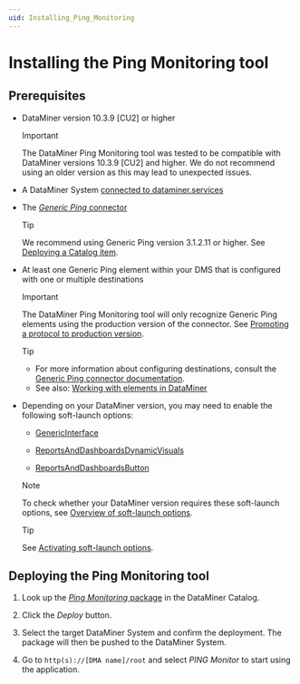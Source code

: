 ```yaml
---
uid: Installing_Ping_Monitoring
---
```


# Installing the Ping Monitoring tool

## Prerequisites

- DataMiner version 10.3.9 [CU2] or higher

  > [!IMPORTANT]
  > The DataMiner Ping Monitoring tool was tested to be compatible with DataMiner versions 10.3.9 [CU2] and higher. We do not recommend using an older version as this may lead to unexpected issues.

- A DataMiner System [connected to dataminer.services](xref:Connecting_your_DataMiner_System_to_the_cloud)

- The [*Generic Ping* connector](https://catalog.dataminer.services/result/driver/530)

  > [!TIP]
  > We recommend using Generic Ping version 3.1.2.11 or higher. See [Deploying a Catalog item](xref:Deploying_a_catalog_item).

- At least one Generic Ping element within your DMS that is configured with one or multiple destinations

  > [!IMPORTANT]
  > The DataMiner Ping Monitoring tool will only recognize Generic Ping elements using the production version of the connector. See [Promoting a protocol to production version](xref:Promoting_a_protocol_version_to_production_version).

  > [!TIP]
  >
  > - For more information about configuring destinations, consult the [Generic Ping connector documentation](https://catalog.dataminer.services/result/driver/530).
  > - See also: [Working with elements in DataMiner](xref:Element_cards)

- Depending on your DataMiner version, you may need to enable the following soft-launch options:

  - [GenericInterface](xref:Overview_of_Soft_Launch_Options#genericinterface)

  - [ReportsAndDashboardsDynamicVisuals](xref:Overview_of_Soft_Launch_Options#reportsanddashboardsdynamicvisuals)

  - [ReportsAndDashboardsButton](xref:Overview_of_Soft_Launch_Options#reportsanddashboardsbutton)

  > [!NOTE]
  > To check whether your DataMiner version requires these soft-launch options, see [Overview of soft-launch options](xref:Overview_of_Soft_Launch_Options).

  > [!TIP]
  > See [Activating soft-launch options](xref:Activating_Soft_Launch_Options).

## Deploying the Ping Monitoring tool

1. Look up the [*Ping Monitoring* package](https://catalog.dataminer.services/details/package/4992) in the DataMiner Catalog.

1. Click the *Deploy* button.

1. Select the target DataMiner System and confirm the deployment. The package will then be pushed to the DataMiner System.

1. Go to `http(s)://[DMA name]/root` and select *PING Monitor* to start using the application.
